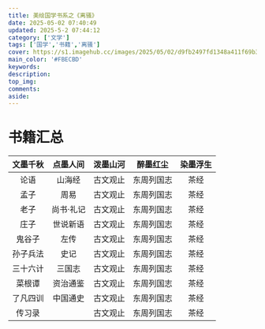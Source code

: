 ```yaml
---
title: 美绘国学书系之《离骚》
date: 2025-05-02 07:40:49
updated: 2025-5-2 07:44:12
category: ['文学']
tags: ['国学','书籍','离骚']
cover: https://s1.imagehub.cc/images/2025/05/02/d9fb2497fd1348a411f69b3059e22f24.md.webp
main_color: '#FBECBD'
keywords:
description:
top_img:
comments:
aside:
---
```

# 书籍汇总

|**文墨千秋**|**点墨人间**|**泼墨山河**|**醉墨红尘**|**染墨浮生**|
|:---:|:---:|:---:|:---:|:---:|
|论语|山海经|古文观止|东周列国志|茶经|
|孟子|周易|古文观止|东周列国志|茶经|
|老子|尚书·礼记|古文观止|东周列国志|茶经|
|庄子|世说新语|古文观止|东周列国志|茶经|
|鬼谷子|左传|古文观止|东周列国志|茶经|
|孙子兵法|史记|古文观止|东周列国志|茶经|
|三十六计|三国志|古文观止|东周列国志|茶经|
|菜根谭|资治通鉴|古文观止|东周列国志|茶经|
|了凡四训|中国通史|古文观止|东周列国志|茶经|
|传习录||古文观止|东周列国志|茶经|

